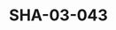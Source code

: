 ---
pid: SHA-03-043
title: SHA-03-043
language: ar
collection: شرحبيل احمد
original_label: 
rights: شرحبيل احمد
location_of_original: شرحبيل احمد
photographer_or_studio: 
scanned_from: photograph 16.5 by 21.4
_date: '1961'
location: امدرمان، نادي تربية
description: بداية الفرقة مع كامل حسين شرحبيل احمد علي نور الجليل حسين بابكر عوض علي
  اكرت احمد داوود
additional_notes: 
permission_display: 'yes'
on_server: 'no'
on_website: 'no'
permalink: /archive/ar/sha-03-043.html
layout: photo-page
---